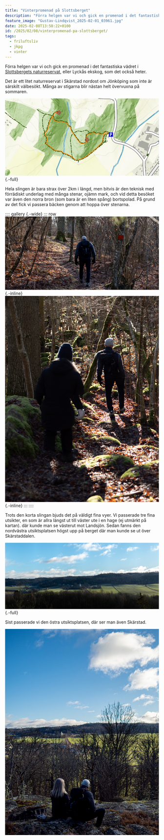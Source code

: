 ```yaml
---
title: "Vinterpromenad på Slottsberget"
description: "Förra helgen var vi och gick en promenad i det fantastiska vädret i Slottsbergets naturreservat, eller Lyckås ekskog, som det också heter."
feature_image: "Gustav-Lindqvist_2025-02-01_03961.jpg"
date: 2025-02-08T13:58:22+0100
id: /2025/02/08/vinterpromenad-pa-slottsberget/
tags:
  - friluftsliv
  - jkpg
  - vinter
---
```


Förra helgen var vi och gick en promenad i det fantastiska vädret i [Slottsbergets naturreservat](https://www.lansstyrelsen.se/jonkoping/besoksmal/naturreservat/slottsberget.html), eller Lyckås ekskog, som det också heter.

Det är ett litet naturreservat i Skärstad nordost om Jönköping som inte är särskilt välbesökt. Många av stigarna blir nästan helt övervuxna på sommaren.

![Karta över Slottsberget. Stigar är markerade med grön streckad färg, vandringsleden är markerad med orange färg och kartan har ett bakgrundslager med terrängskuggning, höjdkurvor och färger för skog och åkermark. På kartan är parkeringen utmärkt med ett blått P nära vägen till öster samt två utsiktspunkter utmärkta med cirklar av trianglar som bildar en sol i cerise färg](Slottsberget_Map.jpeg "ⓒ OpenStreetMap contributors, Lantmäteriet"){.-full}

Hela slingen är bara strax över 2km i längd, men bitvis är den teknisk med förrädiskt underlag med många stenar, ojämn mark, och vid detta besöket var även den norra bron (som bara är en liten spång) bortspolad. På grund av det fick vi passera bäcken genom att hoppa över stenarna.

:::: gallery {.-wide}
::: row
![En person som går på en frusen stig i en skog. I förgrunden syns ett träd med en ledmarkering på.](Gustav-Lindqvist_2025-02-01_03954-Pano.jpg){.-inline}
![Två personer som går nedför en väldigt stenig ojämn stig.](Gustav-Lindqvist_2025-02-01_03951-Pano.jpg){.-inline}
:::
::::

Trots den korta slingan bjuds det på väldigt fina vyer. Vi passerade tre fina utsikter, en som är allra längst ut till väster ute i en hage (ej utmärkt på kartan). där kunde man se västerut mot Landsjön. Sedan fanns den nordvästra utsiktsplatsen högst upp på berget där man kunde se ut över Skärstaddalen.

![En dalgång med öppna fält mellan två skogar på höjderna på sidan. I dalen syns ett kyrktorn och lite spridda byggnader. Det är en blå himmel](Gustav-Lindqvist_2025-02-01_03937-Pano.jpg "Skärstaddalen sett från den nordvästra utsiktsplatsen"){.-full}

Sist passerade vi den östra utsiktsplatsen, där ser man även Skärstad.

![Två personer som sitter på en klippa och tittar ut mot en dalgång med öppna fält. I dalgången finns ett litet samhälle och längre bort syns ett kyrktorn. Fokus på kameran är på personerna i förgrunden och bakgrunden är oskarp.](Gustav-Lindqvist_2025-02-01_03958.jpg "Den östra utsiktsplatsen")

